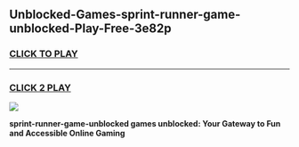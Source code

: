 
## Unblocked-Games-sprint-runner-game-unblocked-Play-Free-3e82p
<h3>
<a href="https://premium76.site?title=sprint-runner-game-unblocked&ref=20A">CLICK TO PLAY</a></h3>
<hr>

<h3>
<a href="https://premium76.site?title=sprint-runner-game-unblocked&ref=20A">CLICK 2 PLAY</a>
  
</h3>

<a href="https://premium76.site?title=sprint-runner-game-unblocked&ref=20A"><img src="https://clearcache.store/games.png"></a>


**sprint-runner-game-unblocked games unblocked: Your Gateway to Fun and Accessible Online Gaming**
